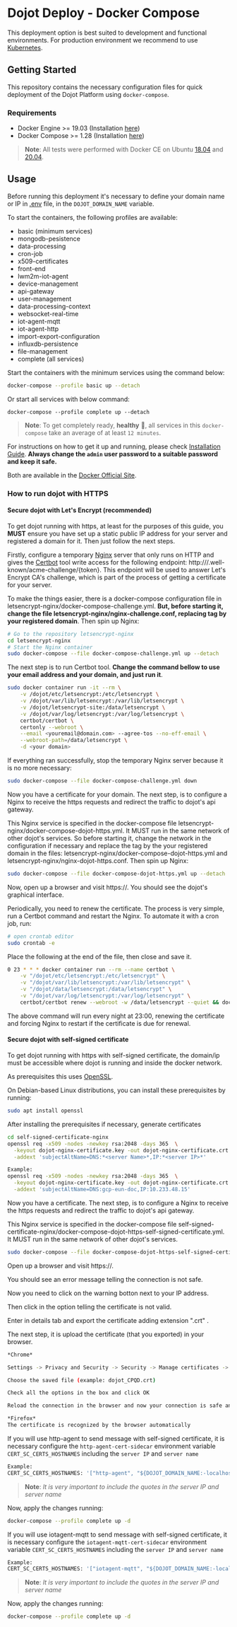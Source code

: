 # Dojot Deploy - Docker Compose

This deployment option is best suited to development and functional environments. For production environment we recommend to use [Kubernetes](https://github.com/dojot/ansible-dojot).

## Getting Started

This repository contains the necessary configuration files for quick deployment of the Dojot Platform using `docker-compose`.

### Requirements

* Docker Engine >= 19.03 (Installation [here](https://docs.docker.com/engine/install/))
* Docker Compose >= 1.28 (Installation [here](https://docs.docker.com/compose/install/))
> __Note__: All tests were performed with Docker CE on Ubuntu [18.04](https://releases.ubuntu.com/18.04/) and [20.04](https://releases.ubuntu.com/20.04/).


## Usage

Before running this deployment it's necessary to define your domain name or IP in [.env](./.env) file, in the `DOJOT_DOMAIN_NAME` variable.

To start the containers, the following profiles are available:

- basic (minimum services)
- mongodb-pesistence
- data-processing
- cron-job
- x509-certificates
- front-end
- lwm2m-iot-agent
- device-management
- api-gateway
- user-management
- data-processing-context
- websocket-real-time
- iot-agent-mqtt
- iot-agent-http
- import-export-configuration
- influxdb-persistence
- file-management
- complete (all services)

Start the containers with the minimum services using the command below:
```bash
docker-compose --profile basic up --detach
```
Or start all services with below command:
```
docker-compose --profile complete up --detach
```

> __Note__: To get completely ready, **healthy** :green_heart:, all services in this `docker-compose` take an average of at least `12 minutes`.

For instructions on how to get it up and running, please check [Installation Guide](https://dojotdocs.readthedocs.io/en/latest/installation-guide.html#docker-compose). **Always change the ``admin`` user password to a suitable password and keep it safe.**

Both are available in the [Docker Official Site](https://docs.docker.com/install/).

### How to run dojot with HTTPS

#### Secure dojot with Let's Encrypt (recommended)

To get dojot running with https, at least for the purposes of this guide, you **MUST** ensure
you have set up a static public IP address for your server and registered a domain for it. Then
just follow the next steps.

Firstly, configure a temporary [Nginx](https://www.nginx.com/) server that only runs
on HTTP and gives the [Certbot](https://certbot.eff.org/) tool write access for the following
endpoint: http://<your domain>/.well-known/acme-challenge/{token}. This endpoint will be used
to answer Let's Encrypt CA's challenge, which is part of the process of getting a certificate
for your server.

To make the things easier, there is a docker-compose configuration file in
letsencrypt-nginx/docker-compose-challenge.yml. **But, before starting it, change the
file letsencrypt-nginx/nginx-challenge.conf, replacing **<YOUR DOMAIN>** tag by your registered domain**.
Then spin up Nginx:

```bash
# Go to the repository letsencrypt-nginx
cd letsencrypt-nginx
# Start the Nginx container
sudo docker-compose --file docker-compose-challenge.yml up --detach
```

The next step is to run Certbot tool. **Change the command bellow to use your
email address and your domain, and just run it**.

```bash
sudo docker container run -it --rm \
    -v /dojot/etc/letsencrypt:/etc/letsencrypt \
    -v /dojot/var/lib/letsencrypt:/var/lib/letsencrypt \
    -v /dojot/letsencrypt-site:/data/letsencrypt \
    -v /dojot/var/log/letsencrypt:/var/log/letsencrypt \
    certbot/certbot \
    certonly --webroot \
    --email <youremail@domain.com> --agree-tos --no-eff-email \
    --webroot-path=/data/letsencrypt \
    -d <your domain>
```

If everything ran successfully, stop the temporary Nginx server because it is no more necessary:

```bash
sudo docker-compose --file docker-compose-challenge.yml down
```

Now you have a certificate for your domain. The next step, is to configure a
Nginx to receive the https requests and redirect the traffic to dojot's api gateway.

This Nginx service is specified in the docker-compose file
letsencrypt-nginx/docker-compose-dojot-https.yml. It MUST run in the same network of
other dojot's services. So before starting it, change the network in the configuration
if necessary and replace the tag **<YOUR DOMAIN>** by the your registered domain
in the files: letsencrypt-nginx/docker-compose-dojot-https.yml and letsencrypt-nginx/nginx-dojot-https.conf.
Then spin up Nginx:

```bash
sudo docker-compose --file docker-compose-dojot-https.yml up --detach
```

Now, open up a browser and visit https://<YOUR DOMAIN>. You should see the dojot's graphical interface.

Periodically, you need to renew the certificate. The process is very simple, run a Certbot command
and restart the Nginx. To automate it with a cron job, run:

```bash
# open crontab editor
sudo crontab -e
```

Place the following at the end of the file, then close and save it.

```bash
0 23 * * * docker container run --rm --name certbot \
    -v "/dojot/etc/letsencrypt:/etc/letsencrypt" \
    -v "/dojot/var/lib/letsencrypt:/var/lib/letsencrypt" \
    -v "/dojot/data/letsencrypt:/data/letsencrypt" \
    -v "/dojot/var/log/letsencrypt:/var/log/letsencrypt" \
    certbot/certbot renew --webroot -w /data/letsencrypt --quiet && docker restart https-nginx
```

The above command will run every night at 23:00, renewing the certificate and forcing Nginx to restart
if the certificate is due for renewal.

#### Secure dojot with self-signed certificate

To get dojot running with https with self-signed certificate, the domain/ip must be accessible where dojot is running and inside the docker network. 

As prerequisites this uses [OpenSSL](https://www.openssl.org/).

On Debian-based Linux distributions, you can install these prerequisites by running:

``` sh
sudo apt install openssl
```

After installing the prerequisites if necessary, generate certificates 

```sh
cd self-signed-certificate-nginx
openssl req -x509 -nodes -newkey rsa:2048 -days 365  \
  -keyout dojot-nginx-certificate.key -out dojot-nginx-certificate.crt -subj '/CN=*<server IP>*,*<server Name>*' \
  -addext 'subjectAltName=DNS:*<server Name>*,IP:*<server IP>*'

Example:
openssl req -x509 -nodes -newkey rsa:2048 -days 365  \
  -keyout dojot-nginx-certificate.key -out dojot-nginx-certificate.crt -subj '/CN=dojot_CPQD' \
  -addext 'subjectAltName=DNS:gcp-eun-doc,IP:10.233.48.15'
```

Now you have a certificate. The next step, is to configure a
Nginx to receive the https requests and redirect the traffic to dojot's api gateway.

This Nginx service is specified in the docker-compose file
self-signed-certificate-nginx/docker-compose-dojot-https-self-signed-certificate.yml. It MUST run in the same network of
other dojot's services. 

```bash
sudo docker-compose --file docker-compose-dojot-https-self-signed-certificate.yml up --detach
```

Open up a browser and visit https://<YOUR IP>. 

You should see an error message telling the connection is not safe.

Now you need to click on the warning botton next to your IP address.

Then click in the option telling the certificate is not valid. 

Enter in details tab and export the certificate adding extension ".crt" .

The next step, it is upload the certificate (that you exported) in your browser.

```bash
*Chrome*

Settings -> Privacy and Security -> Security -> Manage certificates -> Autorities -> Import

Choose the saved file (example: dojot_CPQD.crt)

Check all the options in the box and click OK

Reload the connection in the browser and now your connection is safe and the certificate is recognized by the browser.

```

```bash
*Firefox*
The certificate is recognized by the browser automatically
```

If you will use http-agent to send message with self-signed certificate, it is necessary configure the `http-agent-cert-sidecar` environment variable `CERT_SC_CERTS_HOSTNAMES` including the `server IP` and `server name`

```sh
Example:
CERT_SC_CERTS_HOSTNAMES: '["http-agent", "${DOJOT_DOMAIN_NAME:-localhost}", "<server IP>", "<server Name>"]'
```

> __Note__: *It is very important to include the quotes in the server IP and server name*

Now, apply the changes running:

```sh
docker-compose --profile complete up -d
```

If you will use iotagent-mqtt to send message with self-signed certificate, it is necessary configure the `iotagent-mqtt-cert-sidecar` environment variable `CERT_SC_CERTS_HOSTNAMES` including the `server IP` and `server name`

```sh
Example:
CERT_SC_CERTS_HOSTNAMES: '["iotagent-mqtt", "${DOJOT_DOMAIN_NAME:-localhost}", "<server IP>", "<server Name>"]'
```

> __Note__: *It is very important to include the quotes in the server IP and server name*

Now, apply the changes running:

```sh
docker-compose --profile complete up -d
```
